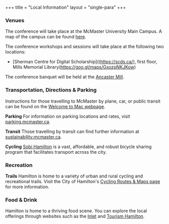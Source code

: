 +++
title = "Local Information"
layout = "single-para"
+++

### Venues
The conference will take place at the McMaster University Main Campus. A map of the campus can be found [here](https://www.mcmaster.ca/welcome/campusmap.cfm).

The conference workshops and sessions will take place at the following two locations:
* [Sherman Centre for Digital Scholarship]((https://scds.ca/), first floor, Mills Memorial Library(https://goo.gl/maps/GxozpNKJKow)

The conference banquet will be held at the [Ancaster Mill](https://goo.gl/maps/jLZvRUAbPxy).


### Transportation, Directions & Parking
Instructions for those travelling to McMaster by plane, car, or public transit can be found on the [Welcome to Mac webpage](https://www.mcmaster.ca/welcome/directions.cfm).

**Parking**
For information on parking locations and rates, visit [parking.mcmaster.ca](http://parking.mcmaster.ca/).

**Transit**
Those travelling by transit can find further information at [sustainability.mcmaster.ca](http://www.mcmaster.ca/sustainability/).

**Cycling**
[Sobi Hamilton](https://hamilton.socialbicycles.com/) is a vast, affordable, and robust bicycle sharing program that facilitates transport across the city.

### Recreation
**Trails**
Hamilton is home to a variety of urban and rural cycling and recreational trails. Visit the City of Hamilton's [Cycling Routes & Maps page](https://www.hamilton.ca/streets-transportation/biking-cyclists/cycling-routes-maps) for more information.

### Food & Drink
Hamilton is home to a thriving food scene. You can explore the local offerings through websites such as the [Inlet](http://theinletonline.com/) and [Tourism Hamilton](https://tourismhamilton.com/eat).